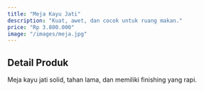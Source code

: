 ```yaml
---
title: "Meja Kayu Jati"
description: "Kuat, awet, dan cocok untuk ruang makan."
price: "Rp 3.800.000"
image: "/images/meja.jpg"
---
```


## Detail Produk

Meja kayu jati solid, tahan lama, dan memiliki finishing yang rapi.
